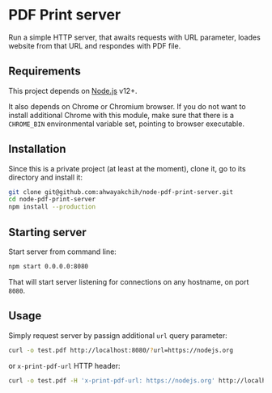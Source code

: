 PDF Print server
================

Run a simple HTTP server, that awaits requests with URL parameter, loades website from that URL and respondes with PDF file.

## Requirements

This project depends on [Node.js](https://nodejs.org/) v12+.

It also depends on Chrome or Chromium browser. If you do not want to install additional Chrome with this module, make sure that there is a `CHROME_BIN` environmental variable set, pointing to browser executable.

## Installation

Since this is a private project (at least at the moment), clone it, go to its directory and install it:

```sh
git clone git@github.com:ahwayakchih/node-pdf-print-server.git
cd node-pdf-print-server
npm install --production
```

## Starting server

Start server from command line:

```sh
npm start 0.0.0.0:8080
```

That will start server listening for connections on any hostname, on port `8080`.

## Usage

Simply request server by passign additional `url` query parameter:

```sh
curl -o test.pdf http://localhost:8080/?url=https://nodejs.org
```

or `x-print-pdf-url` HTTP header:

```sh
curl -o test.pdf -H 'x-print-pdf-url: https://nodejs.org' http://localhost:8080
```

